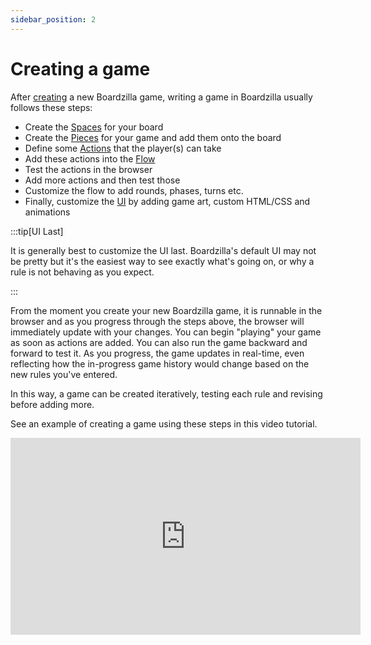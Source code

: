 ```yaml
---
sidebar_position: 2
---
```


# Creating a game

After [creating](../introduction/create-a-game) a new Boardzilla game, writing a
game in Boardzilla usually follows these steps:

- Create the [Spaces](core-concepts#space) for your board
- Create the [Pieces](core-concepts#piece) for your game and add them onto the
  board
- Define some [Actions](core-concepts#action) that the player(s) can take
- Add these actions into the [Flow](core-concepts#flow)
- Test the actions in the browser
- Add more actions and then test those
- Customize the flow to add rounds, phases, turns etc.
- Finally, customize the [UI](/category/customizing-the-ui) by adding game art,
  custom HTML/CSS and animations

:::tip[UI Last]

It is generally best to customize the UI last. Boardzilla's default UI may not
be pretty but it's the easiest way to see exactly what's going on, or why a rule
is not behaving as you expect.

:::

From the moment you create your new Boardzilla game, it is runnable in the
browser and as you progress through the steps above, the browser will
immediately update with your changes.  You can begin "playing" your game as soon
as actions are added. You can also run the game backward and forward to test
it. As you progress, the game updates in real-time, even reflecting how the
in-progress game history would change based on the new rules you've entered.

In this way, a game can be created iteratively, testing each rule and revising
before adding more.

See an example of creating a game using these steps in this video tutorial.

<iframe width="560" height="315" src="https://www.youtube.com/embed/vY9y1Qs8jKk?si=rDaUVsAvj5iFKzSL" title="YouTube video player" frameborder="0" allow="accelerometer; autoplay; clipboard-write; encrypted-media; gyroscope; picture-in-picture; web-share" allowfullscreen></iframe>
